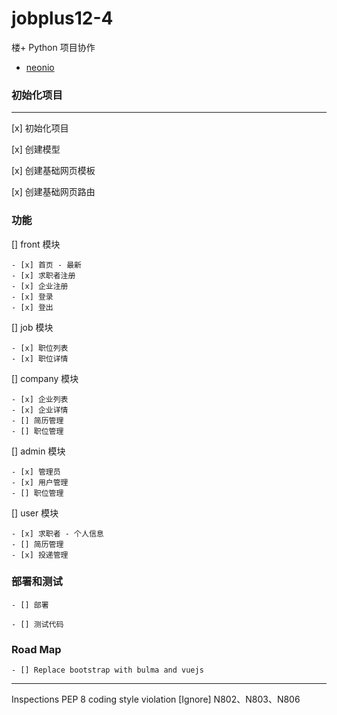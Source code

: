 # jobplus12-4
楼+ Python 项目协作

* [neonio](https://github.com/neonio)

### 初始化项目
---
[x] 初始化项目

[x] 创建模型

[x] 创建基础网页模板
    
[x] 创建基础网页路由
### 功能
[] front 模块

    - [x] 首页 - 最新
    - [x] 求职者注册
    - [x] 企业注册
    - [x] 登录
    - [x] 登出

[] job 模块

    - [x] 职位列表
    - [x] 职位详情

[] company 模块

    - [x] 企业列表
    - [x] 企业详情
    - [] 简历管理
    - [] 职位管理
    

[] admin 模块

    - [x] 管理员
    - [x] 用户管理
    - [] 职位管理

[] user 模块

    - [x] 求职者 - 个人信息
    - [] 简历管理
    - [x] 投递管理
    


### 部署和测试

    - [] 部署

    - [] 测试代码

### Road Map

    - [] Replace bootstrap with bulma and vuejs

---
Inspections
PEP 8 coding style violation
[Ignore] N802、N803、N806